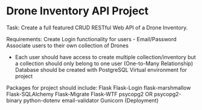 # Drone Inventory API Project 

Task:
Create a full featured CRUD RESTful Web API of a Drone Inventory.

Requirements:
Create Login functionality for users - Email/Password
Associate users to their own collection of Drones
- Each user should have access to create multiple collection/inventory but a collection should only belong to one user (One-to-Many Relationship)
Database should be created with PostgreSQL
Virtual environment for project 

Packages for project should include:
Flask
Flask-Login
flask-marshmallow
Flask-SQLAlchemy
Flask-Migrate
Flask-WTF
psycopg2 OR psycopg2-binary
python-dotenv
email-validator
Gunicorn (Deployment)
